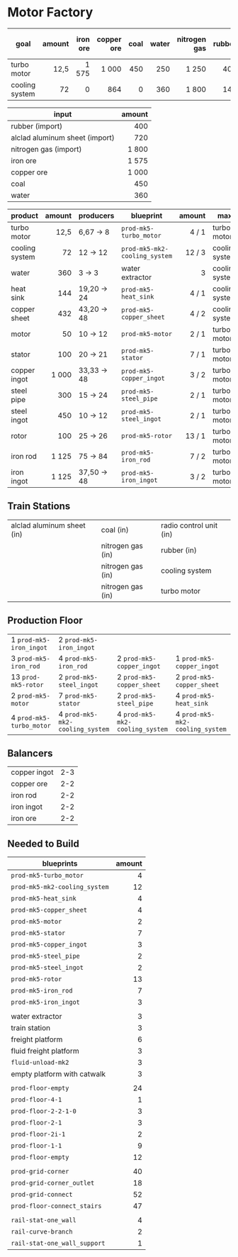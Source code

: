 # Motor Factory

| goal           | amount | iron ore | copper ore | coal | water | nitrogen gas | rubber | alclad aluminum sheet | radio control unit |
|----------------|-------:|---------:|-----------:|-----:|------:|-------------:|-------:|----------------------:|-------------------:|
| turbo motor    |   12,5 |    1 575 |      1 000 |  450 |   250 |        1 250 |    400 |                   500 |                 25 |
| cooling system |     72 |        0 |        864 |    0 |   360 |        1 800 |    144 |                   720 |                  0 |

| input                          | amount |
|--------------------------------|-------:|
| rubber (import)                |    400 |
| alclad aluminum sheet (import) |    720 |
| nitrogen gas (import)          |  1 800 |
| iron ore                       |  1 575 |
| copper ore                     |  1 000 |
| coal                           |    450 |
| water                          |    360 |

| product        | amount | producers       | blueprint                     | amount | max            |
|----------------|-------:|-----------------|-------------------------------|-------:|----------------|
| turbo motor    |   12,5 | 6,67 &rarr; 8   | `prod-mk5-turbo_motor`        |  4 / 1 | turbo motor    |
| cooling system |     72 | 12 &rarr; 12    | `prod-mk5-mk2-cooling_system` | 12 / 3 | cooling system |
| water          |    360 | 3 &rarr; 3      | water extractor               |      3 | cooling system |
| heat sink      |    144 | 19,20 &rarr; 24 | `prod-mk5-heat_sink`          |  4 / 1 | cooling system |
| copper sheet   |    432 | 43,20 &rarr; 48 | `prod-mk5-copper_sheet`       |  4 / 2 | cooling system |
| motor          |     50 | 10 &rarr; 12    | `prod-mk5-motor`              |  2 / 1 | turbo motor    |
| stator         |    100 | 20 &rarr; 21    | `prod-mk5-stator`             |  7 / 1 | turbo motor    |
| copper ingot   |  1 000 | 33,33 &rarr; 48 | `prod-mk5-copper_ingot`       |  3 / 2 | turbo motor    |
| steel pipe     |    300 | 15 &rarr; 24    | `prod-mk5-steel_pipe`         |  2 / 1 | turbo motor    |
| steel ingot    |    450 | 10 &rarr; 12    | `prod-mk5-steel_ingot`        |  2 / 1 | turbo motor    |
| rotor          |    100 | 25 &rarr; 26    | `prod-mk5-rotor`              | 13 / 1 | turbo motor    |
| iron rod       |  1 125 | 75 &rarr; 84    | `prod-mk5-iron_rod`           |  7 / 2 | turbo motor    |
| iron ingot     |  1 125 | 37,50 &rarr; 48 | `prod-mk5-iron_ingot`         |  3 / 2 | turbo motor    |

## Train Stations
|                            |                   |                         |
|----------------------------|-------------------|-------------------------|
| alclad aluminum sheet (in) | coal (in)         | radio control unit (in) |
|                            | nitrogen gas (in) | rubber (in)             |
|                            | nitrogen gas (in) | cooling system          |
|                            | nitrogen gas (in) | turbo motor             |

## Production Floor
|                          |                                 |                                 |                                 |
|--------------------------|---------------------------------|---------------------------------|---------------------------------|
| 1 `prod-mk5-iron_ingot`  | 2 `prod-mk5-iron_ingot`         |                                 |                                 |
| 3 `prod-mk5-iron_rod`    | 4 `prod-mk5-iron_rod`           | 2 `prod-mk5-copper_ingot`       | 1 `prod-mk5-copper_ingot`       |
| 13 `prod-mk5-rotor`      | 2 `prod-mk5-steel_ingot`        | 2 `prod-mk5-copper_sheet`       | 2 `prod-mk5-copper_sheet`       |
| 2 `prod-mk5-motor`       | 7 `prod-mk5-stator`             | 2 `prod-mk5-steel_pipe`         | 4 `prod-mk5-heat_sink`          |
| 4 `prod-mk5-turbo_motor` | 4 `prod-mk5-mk2-cooling_system` | 4 `prod-mk5-mk2-cooling_system` | 4 `prod-mk5-mk2-cooling_system` |

## Balancers
|              |     |
|--------------|-----|
| copper ingot | 2-3 |
| copper ore   | 2-2 |
| iron rod     | 2-2 |
| iron ingot   | 2-2 |
| iron ore     | 2-2 |

## Needed to Build
| blueprints                    | amount |
|-------------------------------|-------:|
| `prod-mk5-turbo_motor`        |      4 |
| `prod-mk5-mk2-cooling_system` |     12 |
| `prod-mk5-heat_sink`          |      4 |
| `prod-mk5-copper_sheet`       |      4 |
| `prod-mk5-motor`              |      2 |
| `prod-mk5-stator`             |      7 |
| `prod-mk5-copper_ingot`       |      3 |
| `prod-mk5-steel_pipe`         |      2 |
| `prod-mk5-steel_ingot`        |      2 |
| `prod-mk5-rotor`              |     13 |
| `prod-mk5-iron_rod`           |      7 |
| `prod-mk5-iron_ingot`         |      3 |
|                               |        |
| water extractor               |      3 |
| train station                 |      3 |
| freight platform              |      6 |
| fluid freight platform        |      3 |
| `fluid-unload-mk2`            |      3 |
| empty platform with catwalk   |      3 |
|                               |        |
| `prod-floor-empty`            |     24 |
| `prod-floor-4-1`              |      1 |
| `prod-floor-2-2-1-0`          |      3 |
| `prod-floor-2-1`              |      3 |
| `prod-floor-2i-1`             |      2 |
| `prod-floor-1-1`              |      9 |
| `prod-floor-empty`            |     12 |
|                               |        |
| `prod-grid-corner`            |     40 |
| `prod-grid-corner_outlet`     |     18 |
| `prod-grid-connect`           |     52 |
| `prod-floor-connect_stairs`   |     47 |
|                               |        |
| `rail-stat-one_wall`          |      4 |
| `rail-curve-branch`           |      2 |
| `rail-stat-one_wall_support`  |      1 |
